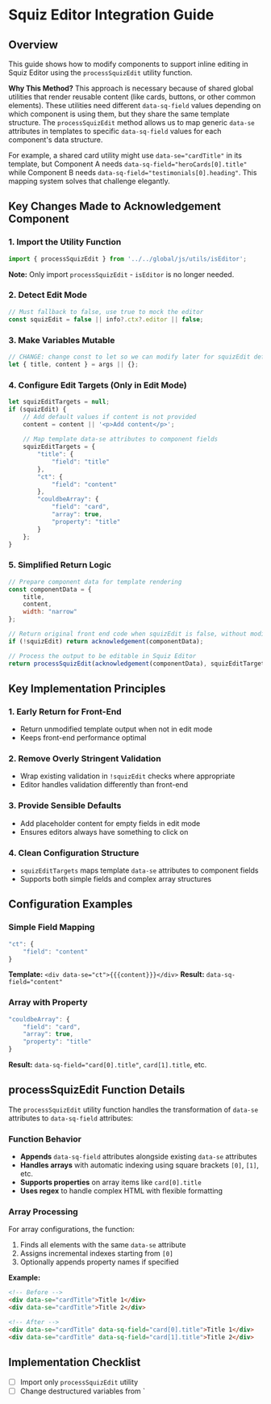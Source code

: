 # Squiz Editor Integration Guide

## Overview
This guide shows how to modify components to support inline editing in Squiz Editor using the `processSquizEdit` utility function.

**Why This Method?** This approach is necessary because of shared global utilities that render reusable content (like cards, buttons, or other common elements). These utilities need different `data-sq-field` values depending on which component is using them, but they share the same template structure. The `processSquizEdit` method allows us to map generic `data-se` attributes in templates to specific `data-sq-field` values for each component's data structure.

For example, a shared card utility might use `data-se="cardTitle"` in its template, but Component A needs `data-sq-field="heroCards[0].title"` while Component B needs `data-sq-field="testimonials[0].heading"`. This mapping system solves that challenge elegantly.

## Key Changes Made to Acknowledgement Component

### 1. Import the Utility Function
```javascript
import { processSquizEdit } from '../../global/js/utils/isEditor';
```
**Note:** Only import `processSquizEdit` - `isEditor` is no longer needed.

### 2. Detect Edit Mode
```javascript
// Must fallback to false, use true to mock the editor
const squizEdit = false || info?.ctx?.editor || false;
```

### 3. Make Variables Mutable
```javascript
// CHANGE: change const to let so we can modify later for squizEdit default values
let { title, content } = args || {};
```

### 4. Configure Edit Targets (Only in Edit Mode)
```javascript
let squizEditTargets = null;
if (squizEdit) {
    // Add default values if content is not provided
    content = content || '<p>Add content</p>';
    
    // Map template data-se attributes to component fields
    squizEditTargets = {
        "title": {
            "field": "title"
        },
        "ct": {
            "field": "content"
        },
        "couldbeArray": {
            "field": "card",
            "array": true,
            "property": "title"
        }
    };
}
```

### 5. Simplified Return Logic
```javascript
// Prepare component data for template rendering
const componentData = {
    title,
    content,
    width: "narrow"
};

// Return original front end code when squizEdit is false, without modification
if (!squizEdit) return acknowledgement(componentData);

// Process the output to be editable in Squiz Editor
return processSquizEdit(acknowledgement(componentData), squizEditTargets);
```

## Key Implementation Principles

### 1. **Early Return for Front-End**
- Return unmodified template output when not in edit mode
- Keeps front-end performance optimal

### 2. **Remove Overly Stringent Validation**
- Wrap existing validation in `!squizEdit` checks where appropriate
- Editor handles validation differently than front-end

### 3. **Provide Sensible Defaults**
- Add placeholder content for empty fields in edit mode
- Ensures editors always have something to click on

### 4. **Clean Configuration Structure**
- `squizEditTargets` maps template `data-se` attributes to component fields
- Supports both simple fields and complex array structures

## Configuration Examples

### Simple Field Mapping
```javascript
"ct": {
    "field": "content"
}
```
**Template:** `<div data-se="ct">{{{content}}}</div>`
**Result:** `data-sq-field="content"`

### Array with Property
```javascript
"couldbeArray": {
    "field": "card",
    "array": true,
    "property": "title"
}
```
**Result:** `data-sq-field="card[0].title"`, `card[1].title`, etc.

## processSquizEdit Function Details

The `processSquizEdit` utility function handles the transformation of `data-se` attributes to `data-sq-field` attributes:

### Function Behavior
- **Appends** `data-sq-field` attributes alongside existing `data-se` attributes
- **Handles arrays** with automatic indexing using square brackets `[0]`, `[1]`, etc.
- **Supports properties** on array items like `card[0].title`
- **Uses regex** to handle complex HTML with flexible formatting

### Array Processing
For array configurations, the function:
1. Finds all elements with the same `data-se` attribute
2. Assigns incremental indexes starting from `[0]`
3. Optionally appends property names if specified

**Example:**
```html
<!-- Before -->
<div data-se="cardTitle">Title 1</div>
<div data-se="cardTitle">Title 2</div>

<!-- After -->
<div data-se="cardTitle" data-sq-field="card[0].title">Title 1</div>
<div data-se="cardTitle" data-sq-field="card[1].title">Title 2</div>
```

## Implementation Checklist
- [ ] Import only `processSquizEdit` utility
- [ ] Change destructured variables from `